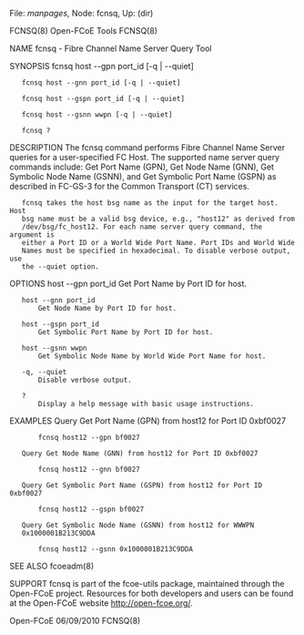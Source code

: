 File: *manpages*,  Node: fcnsq,  Up: (dir)

FCNSQ(8)                        Open-FCoE Tools                       FCNSQ(8)



NAME
       fcnsq - Fibre Channel Name Server Query Tool

SYNOPSIS
       fcnsq host --gpn port_id [-q | --quiet]

       fcnsq host --gnn port_id [-q | --quiet]

       fcnsq host --gspn port_id [-q | --quiet]

       fcnsq host --gsnn wwpn [-q | --quiet]

       fcnsq ?

DESCRIPTION
       The fcnsq command performs Fibre Channel Name Server queries for a
       user-specified FC Host. The supported name server query commands
       include: Get Port Name (GPN), Get Node Name (GNN), Get Symbolic Node
       Name (GSNN), and Get Symbolic Port Name (GSPN) as described in FC-GS-3
       for the Common Transport (CT) services.

       fcnsq takes the host bsg name as the input for the target host. Host
       bsg name must be a valid bsg device, e.g., "host12" as derived from
       /dev/bsg/fc_host12. For each name server query command, the argument is
       either a Port ID or a World Wide Port Name. Port IDs and World Wide
       Names must be specified in hexadecimal. To disable verbose output, use
       the --quiet option.

OPTIONS
       host --gpn port_id
           Get Port Name by Port ID for host.

       host --gnn port_id
           Get Node Name by Port ID for host.

       host --gspn port_id
           Get Symbolic Port Name by Port ID for host.

       host --gsnn wwpn
           Get Symbolic Node Name by World Wide Port Name for host.

       -q, --quiet
           Disable verbose output.

       ?
           Display a help message with basic usage instructions.

EXAMPLES
       Query Get Port Name (GPN) from host12 for Port ID 0xbf0027

           fcnsq host12 --gpn bf0027

       Query Get Node Name (GNN) from host12 for Port ID 0xbf0027

           fcnsq host12 --gnn bf0027

       Query Get Symbolic Port Name (GSPN) from host12 for Port ID 0xbf0027

           fcnsq host12 --gspn bf0027

       Query Get Symbolic Node Name (GSNN) from host12 for WWWPN
       0x1000001B213C9DDA

           fcnsq host12 --gsnn 0x1000001B213C9DDA

SEE ALSO
       fcoeadm(8)

SUPPORT
       fcnsq is part of the fcoe-utils package, maintained through the
       Open-FCoE project. Resources for both developers and users can be found
       at the Open-FCoE website http://open-fcoe.org/.



Open-FCoE                         06/09/2010                          FCNSQ(8)
